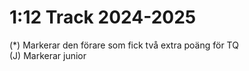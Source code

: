 # 1:12 Track 2024-2025



(*) Markerar den förare som fick två extra poäng för TQ<br>(J) Markerar junior
